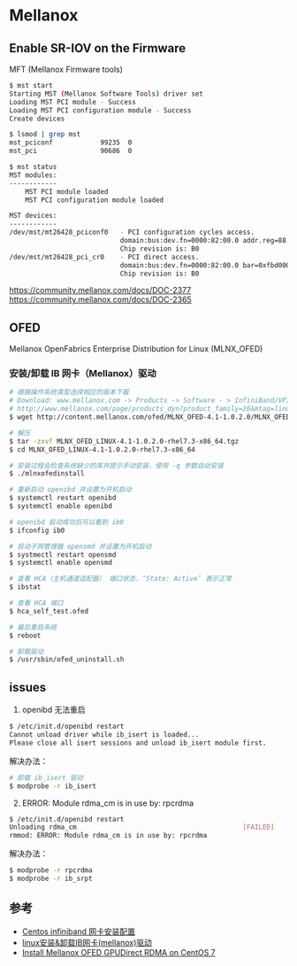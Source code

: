 # Mellanox

## Enable SR-IOV on the Firmware

MFT (Mellanox Firmware tools)

```bash
$ mst start
Starting MST (Mellanox Software Tools) driver set
Loading MST PCI module - Success
Loading MST PCI configuration module - Success
Create devices

$ lsmod | grep mst
mst_pciconf            99235  0
mst_pci                90686  0

$ mst status
MST modules:
------------
    MST PCI module loaded
    MST PCI configuration module loaded

MST devices:
------------
/dev/mst/mt26428_pciconf0   - PCI configuration cycles access.
                            domain:bus:dev.fn=0000:82:00.0 addr.reg=88 data.reg=92
                            Chip revision is: B0
/dev/mst/mt26428_pci_cr0    - PCI direct access.
                            domain:bus:dev.fn=0000:82:00.0 bar=0xfbd00000 size=0x100000
                            Chip revision is: B0
```

<https://community.mellanox.com/docs/DOC-2377>
<https://community.mellanox.com/docs/DOC-2365>

## OFED

Mellanox OpenFabrics Enterprise Distribution for Linux (MLNX_OFED)

### 安装/卸载 IB 网卡（Mellanox）驱动

```bash
# 根据操作系统类型选择相应的版本下载
# Download: www.mellanox.com -> Products -> Software - > InfiniBand/VPI Drivers -> Linux SW/Drivers
# http://www.mellanox.com/page/products_dyn?product_family=26&mtag=linux_sw_drivers
$ wget http://content.mellanox.com/ofed/MLNX_OFED-4.1-1.0.2.0/MLNX_OFED_LINUX-4.1-1.0.2.0-rhel7.3-x86_64.tgz

# 解压
$ tar -zxvf MLNX_OFED_LINUX-4.1-1.0.2.0-rhel7.3-x86_64.tgz
$ cd MLNX_OFED_LINUX-4.1-1.0.2.0-rhel7.3-x86_64

# 安装过程会检查系统缺少的库并提示手动安装，使用 -q 参数自动安装
$ ./mlnxofedinstall
```

```bash
# 重新启动 openibd 并设置为开机启动
$ systemctl restart openibd
$ systemctl enable openibd

# openibd 启动成功后可以看到 ib0
$ ifconfig ib0

# 启动子网管理器 opensmd 并设置为开机启动
$ systmectl restart opensmd
$ systemctl enable opensmd

# 查看 HCA（主机通道适配器） 端口状态，‘State: Active’ 表示正常
$ ibstat

# 查看 HCA 端口
$ hca_self_test.ofed

# 最后重启系统
$ reboot
```

```bash
# 卸载驱动
$ /usr/sbin/ofed_uninstall.sh
```

## issues

1. openibd 无法重启

```bash
$ /etc/init.d/openibd restart
Cannot unload driver while ib_isert is loaded...
Please close all isert sessions and unload ib_isert module first.
```

解决办法：

```bash
# 卸载 ib_isert 驱动
$ modprobe -r ib_isert
```

2. ERROR: Module rdma_cm is in use by: rpcrdma

```bash
$ /etc/init.d/openibd restart
Unloading rdma_cm                                          [FAILED]
rmmod: ERROR: Module rdma_cm is in use by: rpcrdma
```

解决办法：

```bash
$ modprobe -r rpcrdma
$ modprobe -r ib_srpt
```

## 参考

* [Centos infiniband 网卡安装配置](https://www.cnblogs.com/tiandi/p/7142486.html)
* [linux安装&卸载IB网卡(mellanox)驱动](https://www.cnblogs.com/leffss/p/7836694.html)
* [Install Mellanox OFED GPUDirect RDMA on CentOS 7](https://gist.github.com/1duo/666d749ac7bf24ac4cc4f67984756edf)